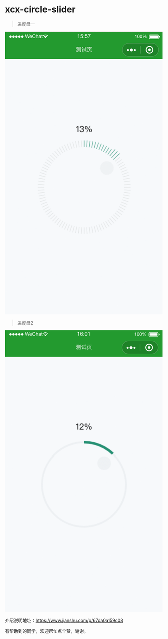 # xcx-circle-slider
> 进度盘一

![image](https://github.com/fangcaiwen/xcx-circle-slider/blob/master/1562834895749.gif)

> 进度盘2

![image](https://github.com/fangcaiwen/xcx-circle-slider/blob/master/1562834923254.gif)

介绍说明地址：https://www.jianshu.com/p/67da0a159c08

有帮助到的同学，欢迎帮忙点个赞，谢谢。


